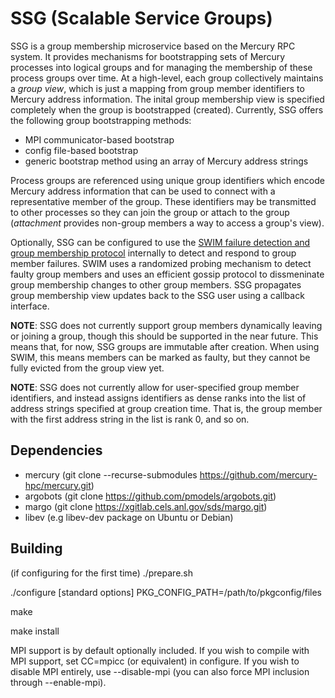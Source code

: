 # SSG (Scalable Service Groups)

SSG is a group membership microservice based on the Mercury RPC system.
It provides mechanisms for bootstrapping sets of Mercury processes into
logical groups and for managing the membership of these process groups
over time. At a high-level, each group collectively maintains a _group view_,
which is just a mapping from group member identifiers to Mercury address
information. The inital group membership view is specified completely
when the group is bootstrapped (created). Currently, SSG offers the
following group bootstrapping methods:

- MPI communicator-based bootstrap
- config file-based bootstrap
- generic bootstrap method using an array of Mercury address strings

Process groups are referenced using unique group identifiers
which encode Mercury address information that can be used to connect
with a representative member of the group. These identifiers may be
transmitted to other processes so they can join the group or attach to
the group (_attachment_ provides non-group members a way to access a
group's view). 

Optionally, SSG can be configured to use the [SWIM failure detection and
group membership protocol](http://www.cs.cornell.edu/~asdas/research/dsn02-SWIM.pdf)
internally to detect and respond to group member failures. SWIM uses a
randomized probing mechanism to detect faulty group members and uses an
efficient gossip protocol to dissmeninate group membership changes to other
group members. SSG propagates group membership view updates back to the SSG
user using a callback interface.

__NOTE__: SSG does not currently support group members dynamically leaving
or joining a group, though this should be supported in the near future.
This means that, for now, SSG groups are immutable after creation.
When using SWIM, this means members can be marked as faulty, but they
cannot be fully evicted from the group view yet.

__NOTE__: SSG does not currently allow for user-specified group member
identifiers, and instead assigns identifiers as dense ranks into the
list of address strings specified at group creation time. That is,
the group member with the first address string in the list is rank 0,
and so on.

## Dependencies

* mercury (git clone --recurse-submodules https://github.com/mercury-hpc/mercury.git)
* argobots (git clone https://github.com/pmodels/argobots.git)
* margo (git clone https://xgitlab.cels.anl.gov/sds/margo.git)
* libev (e.g libev-dev package on Ubuntu or Debian)

## Building

(if configuring for the first time)
./prepare.sh

./configure [standard options] PKG\_CONFIG\_PATH=/path/to/pkgconfig/files

make

make install

MPI support is by default optionally included. If you wish to compile with MPI
support, set CC=mpicc (or equivalent) in configure. If you wish to disable MPI
entirely, use --disable-mpi (you can also force MPI inclusion through
--enable-mpi).
